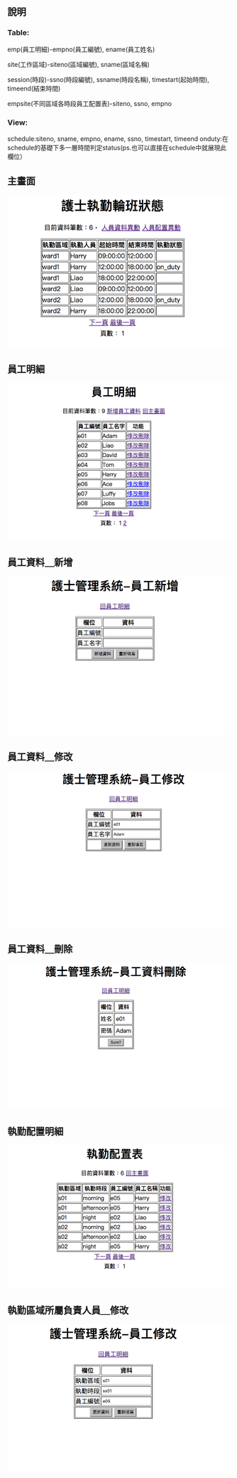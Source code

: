## 說明

### Table:

emp(員工明細)-empno(員工編號), ename(員工姓名)

site(工作區域)-siteno(區域編號), sname(區域名稱)

session(時段)-ssno(時段編號), ssname(時段名稱), timestart(起始時間), timeend(結束時間)

empsite(不同區域各時段員工配置表)-siteno, ssno, empno

### View:
schedule:siteno, sname, empno, ename, ssno, timestart, timeend
onduty:在schedule的基礎下多一層時間判定status(ps.也可以直接在schedule中就展現此欄位）


## 主畫面
![Markdown1](pics/main.png)


## 員工明細
![Markdown1](pics/emp_list.png)


## 員工資料＿新增
![Markdown1](pics/emp_add.png)


## 員工資料＿修改
![Markdown1](pics/emp_update.png)


## 員工資料＿刪除
![Markdown1](pics/emp_delete.png)


## 執勤配置明細
![Markdown1](pics/duty_list.png)


## 執勤區域所屬負責人員＿修改
![Markdown1](pics/duty_update.png)



